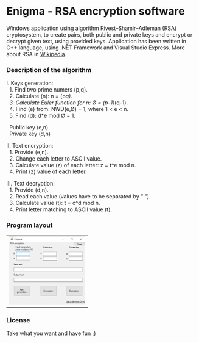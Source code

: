 # Enigma - RSA encryption software

Windows application using algorithm Rivest–Shamir–Adleman (RSA) cryptosystem, to create pairs, both public and private keys and encrypt or decrypt given text, using provided keys. Application has been written in C++ language, using .NET Framework and Visual Studio Express. More about RSA in <a href="https://en.wikipedia.org/wiki/RSA_(cryptosystem)">Wikipedia</a>.

### Description of the algorithm

I. Keys generation:  
&nbsp;&nbsp;1. Find two prime numers (p,q).  
&nbsp;&nbsp;2. Calculate (n): n = (p*q).  
&nbsp;&nbsp;3. Calculate Euler function for n: Ø = (p-1)*(q-1).  
&nbsp;&nbsp;4. Find (e) from: NWD(e,Ø) = 1, where 1 < e < n.  
&nbsp;&nbsp;5. Find (d): d*e mod Ø = 1.  
  
&nbsp;&nbsp;Public key (e,n)  
&nbsp;&nbsp;Private key (d,n)  
  
II. Text encryption:  
&nbsp;&nbsp;1. Provide (e,n).  
&nbsp;&nbsp;2. Change each letter to ASCII value.  
&nbsp;&nbsp;3. Calculate value (z) of each letter: z = t^e mod n.  
&nbsp;&nbsp;4. Print (z) value of each letter.  
      
III. Text decryption:  
&nbsp;&nbsp;1. Provide (d,n).  
&nbsp;&nbsp;2. Read each value (values have to be separated by " ").  
&nbsp;&nbsp;3. Calculate value (t): t = c^d mod n.  
&nbsp;&nbsp;4. Print letter matching to ASCII value (t).  
  
### Program layout
<table>
    <tr>
        <td align="center"><img src="https://github.com/jakubx6/rsa_encryption/blob/main/img/enigma.jpg" width=200></td>
    </tr>
</table>


### License
Take what you want and have fun ;)
